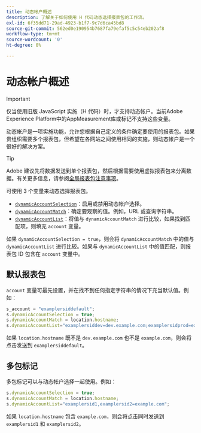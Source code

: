 ```yaml
---
title: 动态帐户概述
description: 了解关于如何使用 H 代码动态选择报表包的工作流。
exl-id: 6f35dd71-29ad-4923-b1f7-9c7d6ca45bd8
source-git-commit: 562ed0e190954b7687fa79efaf5c5c54eb202af8
workflow-type: tm+mt
source-wordcount: '0'
ht-degree: 0%

---
```


# 动态帐户概述

>[!IMPORTANT]
>
>仅当使用旧版 JavaScript 实施（H 代码）时，才支持动态帐户。当前Adobe Experience Platform中的AppMeasurement库或标记不支持这些变量。

动态帐户是一项实施功能，允许您根据自己定义的条件确定要使用的报表包。如果贵组织需要多个报表包，但希望在各网站之间使用相同的实施，则动态帐户是一个很好的解决方案。

>[!TIP]
>
>Adobe 建议先将数据发送到单个报表包，然后根据需要使用虚拟报表包来分离数据。有关更多信息，请参阅[全局报表包注意事项](../../../prepare/global-rs.md)。

可使用 3 个变量来动态选择报表包。

* [`dynamicAccountSelection`](dynamicaccountselection.md)：启用或禁用动态帐户选择。
* [`dynamicAccountMatch`](dynamicaccountmatch.md)：确定要观察的值。例如，URL 或查询字符串。
* [`dynamicAccountList`](dynamicaccountlist.md)：将值与 `dynamicAccountMatch` 进行比较，如果找到匹配项，则填充 `account` 变量。

如果 `dynamicAccountSelection = true`，则会将 `dynamicAccountMatch` 中的值与 `dynamicAccountList` 进行比较。如果与 `dynamicAccountList` 中的值匹配，则报表包 ID 包含在 `account` 变量中。

## 默认报表包

`account` 变量可最先设置，并在找不到任何指定字符串的情况下充当默认值。例如：

```javascript
s_account = "examplersiddefault";
s.dynamicAccountSelection = true;
s.dynamicAccountMatch = location.hostname;
s.dynamicAccountList="examplersiddev=dev.example.com;examplersidprod=example.com";
```

如果 `location.hostname` 既不是 `dev.example.com` 也不是 `example.com`，则会将点击发送到 `examplersiddefault`。

## 多包标记

多包标记可以与动态帐户选择一起使用。例如：

```js
s.dynamicAccountSelection = true;
s.dynamicAccountMatch = location.hostname;
s.dynamicAccountList="examplersid1,examplersid2=example.com";
```

如果 `location.hostname` 包含 `example.com`，则会将点击同时发送到 `examplersid1` 和 `examplersid2`。
